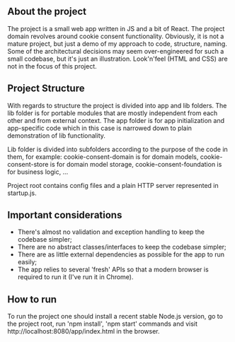 ## About the project
The project is a small web app written in JS and a bit of React. The project domain revolves around cookie consent functionality. Obviously, it is not a mature project, but just a demo of my approach to code, structure, naming. Some of the architectural decisions may seem over-engineered for such a small codebase, but it's just an illustration. Look'n'feel (HTML and CSS) are not in the focus of this project.

## Project Structure
With regards to structure the project is divided into app and lib folders. The lib folder is for portable modules that are mostly independent from each other and from external context. The app folder is for app initialization and app-specific code which in this case is narrowed down to plain demonstration of lib functionality.

Lib folder is divided into subfolders according to the purpose of the code in them, for example: cookie-consent-domain is for domain models, cookie-consent-store is for domain model storage, cookie-consent-foundation is for business logic, ...

Project root contains config files and a plain HTTP server represented in startup.js.

## Important considerations
- There's almost no validation and exception handling to keep the codebase simpler;
- There are no abstract classes/interfaces to keep the codebase simpler;
- There are as little external dependencies as possible for the app to run easily;
- The app relies to several 'fresh' APIs so that a modern browser is required to run it (I've run it in Chrome).

## How to run
To run the project one should install a recent stable Node.js version, go to the project root, run 'npm install', 'npm start' commands and visit http://localhost:8080/app/index.html in the browser.

